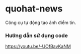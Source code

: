 # quohat-news
Công cụ tự động tạo ảnh điểm tin.

### Hướng dẫn sử dụng code

https://youtu.be/-UOfBavKaNM
